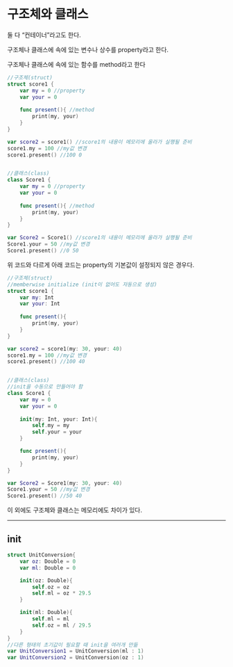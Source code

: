 # 구조체와 클래스
둘 다 “컨테이너”라고도 한다.

구조체나 클래스에 속에 있는 변수나 상수를 property라고 한다.

구조체나 클래스에 속에 있는 함수를 method라고 한다
```swift
//구조체(struct)
struct score1 {
	var my = 0 //property
	var your = 0
	
	func present(){ //method
		print(my, your)
	}
}

var score2 = score1() //score1의 내용이 메모리에 올라가 실행될 준비
score1.my = 100 //my값 변경
score1.present() //100 0


//클래스(class)
class Score1 {
	var my = 0 //property
	var your = 0
	
	func present(){ //method
		print(my, your)
	}
}

var Score2 = Score1() //score1의 내용이 메모리에 올라가 실행될 준비
Score1.your = 50 //my값 변경
Score1.present() //0 50
```
위 코드와 다르게 아래 코드는 property의 기본값이 설정되지 않은 경우다.
```swift
//구조체(struct)
//memberwise initialize (init이 없어도 자동으로 생성)
struct score1 {
	var my: Int
	var your: Int
	
	func present(){
		print(my, your)
	}
}

var score2 = score1(my: 30, your: 40)
score1.my = 100 //my값 변경
score1.present() //100 40


//클래스(class)
//init을 수동으로 만들어야 함
class Score1 {
	var my = 0
	var your = 0
	
	init(my: Int, your: Int){
		self.my = my
		self.your = your
	}

	func present(){
		print(my, your)
	}
}

var Score2 = Score1(my: 30, your: 40) 
Score1.your = 50 //my값 변경
Score1.present() //50 40
```
이 외에도 구조체와 클래스는 메모리에도 차이가 있다.

---
## init
```swift
struct UnitConversion{
	var oz: Double = 0
	var ml: Double = 0

	init(oz: Double){
		self.oz = oz
		self.ml = oz * 29.5
	}

	init(ml: Double){
		self.ml = ml
		self.oz = ml / 29.5
	}
}
//다른 형태의 초기값이 필요할 때 init을 여러개 만듦
var UnitConversion1 = UnitConversion(ml : 1)
var UnitConversion2 = UnitConversion(oz : 1)
```